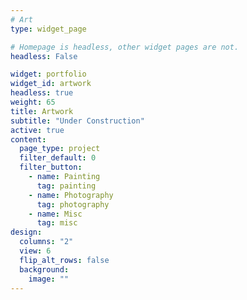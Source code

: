 ```yaml
---
# Art
type: widget_page

# Homepage is headless, other widget pages are not.
headless: False

widget: portfolio
widget_id: artwork
headless: true
weight: 65
title: Artwork
subtitle: "Under Construction"
active: true
content:
  page_type: project
  filter_default: 0
  filter_button:
    - name: Painting
      tag: painting
    - name: Photography
      tag: photography
    - name: Misc
      tag: misc
design:
  columns: "2"
  view: 6
  flip_alt_rows: false
  background:
    image: ""
---
```

